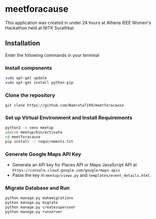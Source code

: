 # meetforacause
This application was created in under 24 hours at Athena IEEE Women's Hackathon held at NITK Surathkal.

## Installation
Enter the following commands in your terminal

### Install components 
```bash
sudo apt-get update
sudo apt-get install python-pip
```
### Clone the repository
```git clone https://github.com/Namrata7199/meetforacause```

### Set up Virtual Environment and Install Requirements
```bash
python3 -m venv meetup
source meetup/bin/activate
cd meetforacause
pip install -r requirements.txt
```
### Generate Google Maps API Key
- Generate an API key for Places API or Maps JavaScript API at ```https://console.cloud.google.com/google/maps-apis``` 
- Paste the key in ```meetup/views.py``` and ```templates/event_details.html```

### Migrate Database and Run
```bash
python manage.py makemigrations
python manage.py migrate
python manage.py createsuperuser
python manage.py runserver
```
